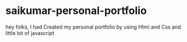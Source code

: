 # saikumar-personal-portfolio
hey folks, I had Created my personal portfolio by using Html and Css and little bit of javascript
